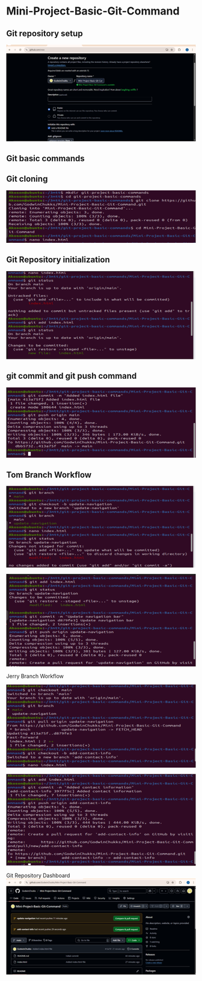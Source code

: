 # Mini-Project-Basic-Git-Command

## Git repository setup

![New Reposotory](screenshots/new_repo.PNG)


## Git basic commands

## Git cloning

![Basic command](screenshots/git_basic_commands_1.PNG)

## Git Repository initialization

![Basic command](screenshots/git_basic_commands_2.PNG)

## git commit and git push command

![Basic command](screenshots/git_basic_commands_3.PNG)

## Tom Branch Workflow

![Tom Branch](screenshots/Tom_branch.PNG)


![Tom Branch](screenshots/Tom_branch_2.PNG)

Jerry Branch Workflow

![Jerry Branch](screenshots/Jerry_branch_1.PNG)


![Jerry Branch](screenshots/Jerry_branch_2.PNG)

Git Repository Dashboard
![Git Dashboard](screenshots/Git_Dashboard.PNG)

